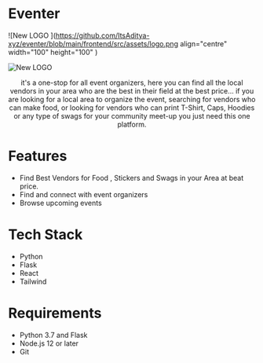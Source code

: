 # Eventer
![New LOGO ](https://github.com/ItsAditya-xyz/eventer/blob/main/frontend/src/assets/logo.png align="centre" width="100" height="100" )

![New LOGO ](https://github.com/ItsAditya-xyz/eventer/blob/fe3b50adc092f72a1648e379945d57386a423290/frontend/src/assets/Screenshot%202023-03-26%20at%202.21.52%20PM.png)

<p align="center">
 it's a one-stop for all event organizers, here you can find all the local vendors in your area who are the best in their field at the best price... if you are looking for a local area to organize the event, searching for vendors who can make food, or looking for vendors who can print  T-Shirt, Caps, Hoodies or any type of swags for your community meet-up you just need this one platform.
</p>

# Features
- Find Best Vendors for Food , Stickers and Swags in your Area at beat price.
- Find and connect with event organizers
- Browse upcoming events

# Tech Stack
- Python
- Flask
- React
- Tailwind

# Requirements
- Python 3.7 and Flask
- Node.js 12 or later
- Git










